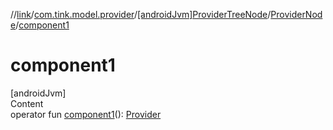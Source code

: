 //[link](../../../index.md)/[com.tink.model.provider](../../index.md)/[[androidJvm]ProviderTreeNode](../index.md)/[ProviderNode](index.md)/[component1](component1.md)



# component1  
[androidJvm]  
Content  
operator fun [component1](component1.md)(): [Provider](../../[android-jvm]-provider/index.md)  



